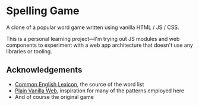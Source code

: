 # Spelling Game

A clone of a popular word game written using vanilla HTML / JS / CSS.

This is a personal learning project—I'm trying out JS modules and web components to experiment with a web app architecture that doesn't use any libraries or tooling.

## Acknowledgements

- [Common English Lexicon](https://github.com/Fj00/CEL), the source of the word list
- [Plain Vanilla Web](https://plainvanillaweb.com/), inspiration for many of the patterns employed here
- And of course the original game
